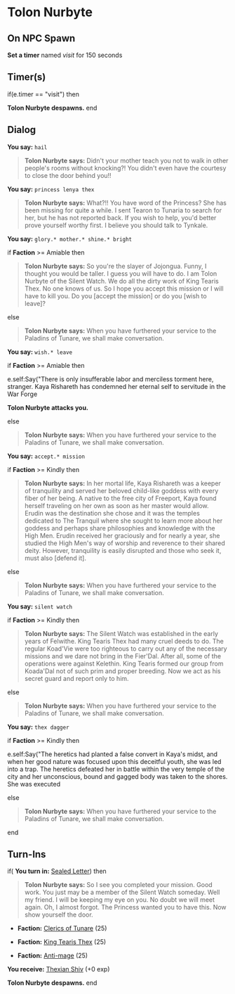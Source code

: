 # Tolon Nurbyte
## On NPC Spawn

**Set a timer** named *visit* for 150 seconds
## Timer(s)

if(e.timer == "visit") then


**Tolon Nurbyte despawns.**
end

## Dialog

**You say:** `hail`



>**Tolon Nurbyte says:** Didn't your mother teach you not to walk in other people's rooms without knocking?! You didn't even have the courtesy to close the door behind you!!

**You say:** `princess lenya thex`



>**Tolon Nurbyte says:** What?!!  You have word of the Princess?  She has been missing for quite a while.  I sent Tearon to Tunaria to search for her, but he has not reported back.  If you wish to help, you'd better prove yourself worthy first. I believe you should talk to Tynkale.

**You say:** `glory.* mother.* shine.* bright`



if **Faction** >= Amiable then 



>**Tolon Nurbyte says:** So you're the slayer of Jojongua. Funny, I thought you would be taller. I guess you will have to do. I am Tolon Nurbyte of the Silent Watch. We do all the dirty work of King Tearis Thex. No one knows of us. So I hope you accept this mission or I will have to kill you. Do you [accept the mission] or do you [wish to leave]?


else



>**Tolon Nurbyte says:** When you have furthered your service to the Paladins of Tunare, we shall make conversation.


**You say:** `wish.* leave`



if **Faction** >= Amiable then 



e.self:Say("There is only insufferable labor and merciless torment here, stranger. Kaya Rishareth has condemned her eternal self to servitude in the War Forge 



**Tolon Nurbyte attacks you.**


else



>**Tolon Nurbyte says:** When you have furthered your service to the Paladins of Tunare, we shall make conversation.


**You say:** `accept.* mission`



if **Faction** >= Kindly then 



>**Tolon Nurbyte says:** In her mortal life, Kaya Rishareth was a keeper of tranquility and served her beloved child-like goddess with every fiber of her being. A native to the free city of Freeport, Kaya found herself traveling on her own as soon as her master would allow. Erudin was the destination she chose and it was the temples dedicated to The Tranquil where she sought to learn more about her goddess and perhaps share philosophies and knowledge with the High Men. Erudin received her graciously and for nearly a year, she studied the High Men's way of worship and reverence to their shared deity. However, tranquility is easily disrupted and those who seek it, must also [defend it].


else



>**Tolon Nurbyte says:** When you have furthered your service to the Paladins of Tunare, we shall make conversation.


**You say:** `silent watch`



if **Faction** >= Kindly then



>**Tolon Nurbyte says:** The Silent Watch was established in the early years of Felwithe. King Tearis Thex had many cruel deeds to do. The regular Koad'Vie were too righteous to carry out any of the necessary missions and we dare not bring in the Fier'Dal. After all, some of the operations were against Kelethin.  King Tearis formed our group from Koada'Dal not of such prim and proper breeding. Now we act as his secret guard and report only to him.


else



>**Tolon Nurbyte says:** When you have furthered your service to the Paladins of Tunare, we shall make conversation.


**You say:** `thex dagger`



if **Faction** >= Kindly then



e.self:Say("The heretics had planted a false convert in Kaya's midst, and when her good nature was focused upon this deceitful youth, she was led into a trap. The heretics defeated her in battle within the very temple of the city and her unconscious, bound and gagged body was taken to the shores. She was executed 


else



>**Tolon Nurbyte says:** When you have furthered your service to the Paladins of Tunare, we shall make conversation.

end

## Turn-Ins




if( **You turn in:** [Sealed Letter](/item/18841)) then


>**Tolon Nurbyte says:** So I see you completed your mission. Good work. You just may be a member of the Silent Watch someday. Well my friend. I will be keeping my eye on you. No doubt we will meet again. Oh, I almost forgot. The Princess wanted you to have this. Now show yourself the door.


* __Faction:__ [Clerics of Tunare](/faction/226) (25)


* __Faction:__ [King Tearis Thex](/faction/279) (25)


* __Faction:__ [Anti-mage](/faction/5002) (25)


 **You receive:**  [Thexian Shiv](/item/13362) (+0 exp)


**Tolon Nurbyte despawns.**
end